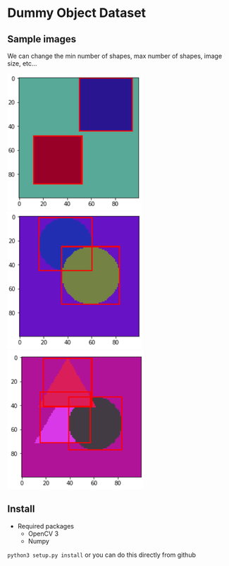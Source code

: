 # Dummy Object Dataset

## Sample images

We can change the min number of shapes, max number of shapes, image size, etc...

![](/art/shapes_1.png)
![](/art/shapes_2.png)
![](/art/shapes_3.png)

## Install

- Required packages
    - OpenCV 3
    - Numpy

`python3 setup.py install` or you can do this directly from github
